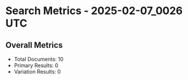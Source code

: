 # Search Metrics - 2025-02-07_0026 UTC

## Overall Metrics
- Total Documents: 10
- Primary Results: 0
- Variation Results: 0
